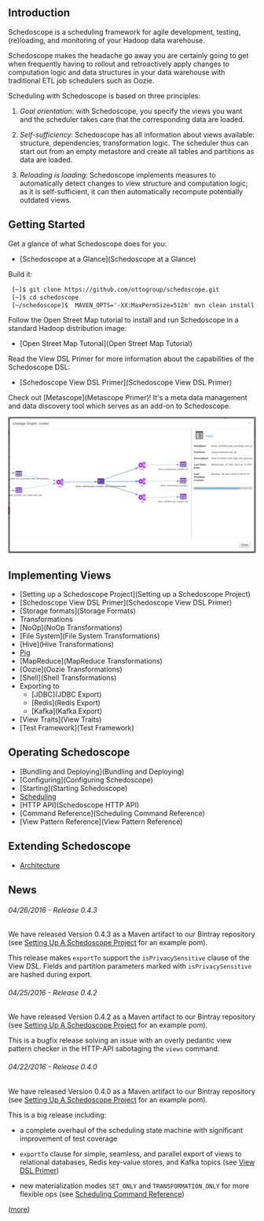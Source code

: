 ## Introduction

Schedoscope is a scheduling framework for agile development, testing, (re)loading, and monitoring of your Hadoop data warehouse.

Schedoscope makes the headache go away you are certainly going to get when frequently having to rollout and retroactively apply changes to computation logic and data structures in your data warehouse with traditional ETL job schedulers such as Oozie.

Scheduling with Schedoscope is based on three principles:

1. _Goal orientation_: with Schedoscope, you specify the views you want and the scheduler takes care that the corresponding data are loaded.

2. _Self-sufficiency_: Schedoscope has all information about views available: structure, dependencies, transformation logic. The scheduler thus can start out from an empty metastore and create all tables and partitions as data are loaded.

3. _Reloading is loading_: Schedoscope implements measures to automatically detect changes to view structure and computation logic; as it is self-sufficient, it can then automatically recompute potentially outdated views.

## Getting Started

Get a glance of what Schedoscope does for you:

- [Schedoscope at a Glance](Schedoscope at a Glance)

Build it:

     [~]$ git clone https://github.com/ottogroup/schedoscope.git
     [~]$ cd schedoscope
     [~/schedoscope]$  MAVEN_OPTS='-XX:MaxPermSize=512m' mvn clean install

Follow the Open Street Map tutorial to install and run Schedoscope in a standard Hadoop distribution image:

- [Open Street Map Tutorial](Open Street Map Tutorial)

Read the View DSL Primer for more information about the capabilities of the Schedoscope DSL:

- [Schedoscope View DSL Primer](Schedoscope View DSL Primer)

Check out [Metascope](Metascope Primer)! It's a meta data management and data discovery tool which serves as an add-on to Schedoscope.

![Metascope](images/lineage.png)

## Implementing Views
- [Setting up a Schedoscope Project](Setting up a Schedoscope Project)
- [Schedoscope View DSL Primer](Schedoscope View DSL Primer)
- [Storage formats](Storage Formats)
- Transformations
 - [NoOp](NoOp Transformations)
 - [File System](File System Transformations)
 - [Hive](Hive Transformations)
 - [Pig](Pig-Transformations)
 - [MapReduce](MapReduce Transformations)
 - [Oozie](Oozie Transformations)
 - [Shell](Shell Transformations)
- Exporting to
  - [JDBC](JDBC Export)
  - [Redis](Redis Export)
  - [Kafka](Kafka Export)
- [View Traits](View Traits)
- [Test Framework](Test Framework)

## Operating Schedoscope
- [Bundling and Deploying](Bundling and Deploying)
- [Configuring](Configuring Schedoscope)
- [Starting](Starting Schedoscope)
- [Scheduling](Scheduling)
- [HTTP API](Schedoscope HTTP API)
- [Command Reference](Scheduling Command Reference)
- [View Pattern Reference](View Pattern Reference)

## Extending Schedoscope
- [Architecture](Architecture)

## News

###### 04/26/2016 - Release 0.4.3

We have released Version 0.4.3 as a Maven artifact to our Bintray repository (see [Setting Up A Schedoscope Project](https://github.com/ottogroup/schedoscope/wiki/Setting-up-a-Schedoscope-Project) for an example pom). 

This release makes `exportTo` support the `isPrivacySensitive` clause of the View DSL. Fields and partition parameters marked with `isPrivacySensitive` are hashed during export.


###### 04/25/2016 - Release 0.4.2

We have released Version 0.4.2 as a Maven artifact to our Bintray repository (see [Setting Up A Schedoscope Project](https://github.com/ottogroup/schedoscope/wiki/Setting-up-a-Schedoscope-Project) for an example pom). 

This is a bugfix release solving an issue with an overly pedantic view pattern checker in the HTTP-API sabotaging the `views` command.

###### 04/22/2016 - Release 0.4.0

We have released Version 0.4.0 as a Maven artifact to our Bintray repository (see [Setting Up A Schedoscope Project](https://github.com/ottogroup/schedoscope/wiki/Setting-up-a-Schedoscope-Project) for an example pom). 

This is a big release including:

* a complete overhaul of the scheduling state machine with significant improvement of test coverage

* `exportTo` clause for simple, seamless, and parallel export of views to relational databases, Redis key-value stores, and Kafka topics (see [View DSL Primer](https://github.com/ottogroup/schedoscope/wiki/Schedoscope-View-DSL-Primer))

* new materialization modes `SET_ONLY` and `TRANSFORMATION_ONLY` for more flexible ops (see [Scheduling Command Reference](https://github.com/ottogroup/schedoscope/wiki/Scheduling-Command-Reference))
 
([more](News))
